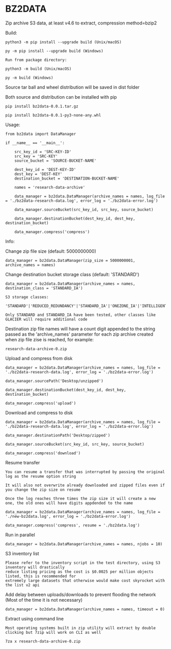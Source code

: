 
# BZ2DATA

Zip archive S3 data, at least v4.6 to extract, compression method=bzip2


Build:

	python3 -m pip install --upgrade build (Unix/macOS)
	
    py -m pip install --upgrade build (Windows)

    Run from package directory:
    
    python3 -m build (Unix/macOS)
	
    py -m build (Windows)

Source tar ball and wheel distribution will be saved in dist folder

Both source and distribution can be installed with pip

	pip install bz2data-0.0.1.tar.gz	

	pip install bz2data-0.0.1-py3-none-any.whl


Usage:

    from bz2data import DataManager

    if __name__ == '__main__':

        src_key_id = 'SRC-KEY-ID'
        src_key = 'SRC-KEY'
        source_bucket = 'SOURCE-BUCKET-NAME'

        dest_key_id = 'DEST-KEY-ID'
        dest_key = 'DEST-KEY'
        destination_bucket = 'DESTINATION-BUCKET-NAME'
        
        names = 'research-data-archive'

        data_manager = bz2data.DataManager(archive_names = names, log_file = './bz2data-research-data.log', error_log = './bz2data-error.log')
        
        data_manager.sourceBucket(src_key_id, src_key, source_bucket)

        data_manager.destinationBucket(dest_key_id, dest_key, destination_bucket)

        data_manager.compress('compress')


Info:

Change zip file size (default: 5000000000)

    data_manager = bz2data.DataManager(zip_size = 5000000001, archive_names = names)

Change destination bucket storage class (default: 'STANDARD')

    data_manager = bz2data.DataManager(archive_names = names, destination_class = 'STANDARD_IA')

    S3 storage classes:

    'STANDARD'|'REDUCED_REDUNDANCY'|'STANDARD_IA'|'ONEZONE_IA'|'INTELLIGENT_TIERING'|'GLACIER'|'DEEP_ARCHIVE'|'OUTPOSTS'|'GLACIER_IR'|'SNOW'|'EXPRESS_ONEZONE'
    
    Only STANDARD and STANDARD_IA have been tested, other classes like GLACIER will require additional code
 
Destination zip file names will have a count digit appended to the 
string passed as the 'archive_names' parameter for each zip archive created when 
zip file zise is reached, for example:

    research-data-archive-0.zip

Upload and compress from disk

    data_manager = bz2data.DataManager(archive_names = names, log_file = './bz2data-research-data.log', error_log = './bz2data-error.log')
    
    data_manager.sourcePath('Desktop/unzipped')

    data_manager.destinationBucket(dest_key_id, dest_key, destination_bucket)

    data_manager.compress('upload')

Download and compress to disk

    data_manager = bz2data.DataManager(archive_names = names, log_file = './bz2data-research-data.log', error_log = './bz2data-error.log')
    
    data_manager.destinationPath('Desktop/zipped')

    data_manager.sourceBucket(src_key_id, src_key, source_bucket)

    data_manager.compress('download')

Resume transfer

    You can resume a transfer that was interrupted by passing the original log as the resume option string
    
    It will also not overwrite already downloaded and zipped files even if you change the zip size on resume
    
    Once the log reaches three times the zip size it will create a new one, the old ones will have digits appdended to the name
    
    data_manager = bz2data.DataManager(archive_names = names, log_file = './new-bz2data.log', error_log = './bz2data-error.log')
    
    data_manager.compress('compress', resume = './bz2data.log')

Run in parallel

    data_manager = bz2data.DataManager(archive_names = names, njobs = 10)
    
S3 inventory list

    Please refer to the inventory script in the test directory, using S3 inventory will drastically
    reduce listing pricing as the cost is $0.0025 per million objects listed, this is recommended for 
    extremely large datasets that otherwise would make cost skyrocket with the list v2 api


Add delay between uploads/downloads to prevent flooding the network (Most of the time it is not necessary)

    data_manager = bz2data.DataManager(archive_names = names, timeout = 0)

Extract using command line

    Most operating systems built in zip utility will extract by double clicking but 7zip will work on CLI as well
    
    7za x research-data-archive-0.zip
